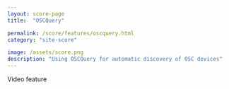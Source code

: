 ```yaml
---
layout: score-page
title:  "OSCQuery"

permalink: /score/features/oscquery.html
category: "site-score"

image: /assets/score.png
description: "Using OSCQuery for automatic discovery of OSC devices"
---
```


Video feature
